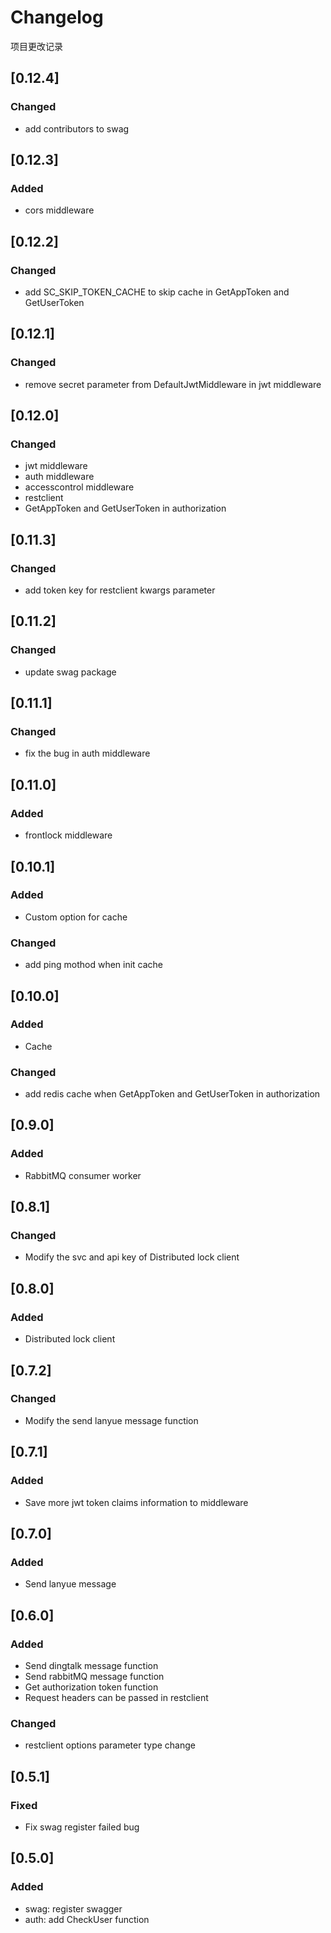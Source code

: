 # Changelog
项目更改记录
## [0.12.4]
### Changed
- add contributors to swag

## [0.12.3]
### Added
- cors middleware

## [0.12.2]
### Changed
- add SC_SKIP_TOKEN_CACHE to skip cache in GetAppToken and GetUserToken

## [0.12.1]
### Changed
- remove secret parameter from DefaultJwtMiddleware in jwt middleware

## [0.12.0]
### Changed
- jwt middleware
- auth middleware
- accesscontrol middleware
- restclient
- GetAppToken and GetUserToken in authorization

## [0.11.3]
### Changed
- add token key for restclient kwargs parameter

## [0.11.2]
### Changed
- update swag package

## [0.11.1]
### Changed
- fix the bug in auth middleware

## [0.11.0]
### Added
- frontlock middleware

## [0.10.1]
### Added
- Custom option for cache
### Changed
- add ping mothod when init cache

## [0.10.0]
### Added
- Cache
### Changed
- add redis cache when GetAppToken and GetUserToken in authorization

## [0.9.0]
### Added
- RabbitMQ consumer worker

## [0.8.1]
### Changed
- Modify the svc and api key of Distributed lock client

## [0.8.0]
### Added
- Distributed lock client

## [0.7.2]
### Changed
- Modify the send lanyue message function

## [0.7.1]
### Added
- Save more jwt token claims information to middleware

## [0.7.0]
### Added
- Send lanyue message

## [0.6.0]
### Added
- Send dingtalk message function
- Send rabbitMQ message function
- Get authorization token function
- Request headers can be passed in restclient
### Changed
- restclient options parameter type change

## [0.5.1]
### Fixed
- Fix swag register failed bug

## [0.5.0]
### Added
- swag: register swagger
- auth: add CheckUser function